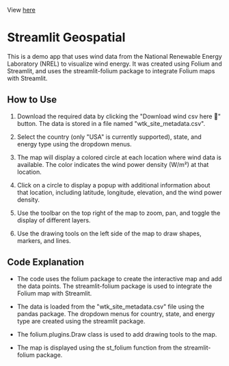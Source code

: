 View [here](https://darrenmcewan-wind-visualization-streamlit-app-web2hk.streamlit.app/)

# Streamlit Geospatial

This is a demo app that uses wind data from the National Renewable Energy Laboratory (NREL) to visualize wind energy. It was created using Folium and Streamlit, and uses the streamlit-folium package to integrate Folium maps with Streamlit.

## How to Use

1. Download the required data by clicking the "Download wind csv here 💨" button. The data is stored in a file named "wtk_site_metadata.csv".

2.  Select the country (only "USA" is currently supported), state, and energy type using the dropdown menus.

3. The map will display a colored circle at each location where wind data is available. The color indicates the wind power density (W/m²) at that location.

4. Click on a circle to display a popup with additional information about that location, including latitude, longitude, elevation, and the wind power density.

5. Use the toolbar on the top right of the map to zoom, pan, and toggle the display of different layers.

6. Use the drawing tools on the left side of the map to draw shapes, markers, and lines.

## Code Explanation

- The code uses the folium package to create the interactive map and add the data points. The streamlit-folium package is used to integrate the Folium map with Streamlit.

- The data is loaded from the "wtk_site_metadata.csv" file using the pandas package. The dropdown menus for country, state, and energy type are created using the streamlit package.

- The folium.plugins.Draw class is used to add drawing tools to the map.

- The map is displayed using the st_folium function from the streamlit-folium package.
